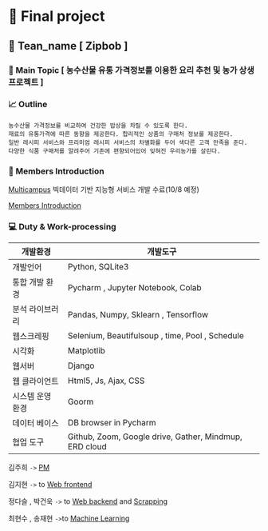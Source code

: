 # :office: Final project
## :rice: Tean_name [ Zipbob ]
### :green_apple: Main Topic [ 농수산물 유통 가격정보를 이용한 요리 추천 및 농가 상생 프로젝트 ]
### :chart_with_upwards_trend: Outline 
```
농수산물 가격정보를 비교하여 건강한 밥상을 차릴 수 있도록 한다.
재료의 유통가격에 따른 동향을 제공한다. 합리적인 상품의 구매처 정보를 제공한다. 
일반 레시피 서비스와 프리미엄 레시피 서비스의 차별화를 두어 색다른 고객 만족을 준다.
다양한 식품 구매처를 알려주어 기존에 편향되어있어 잊혀진 우리농가를 살린다.
```
### :information_desk_person: Members Introduction

[Multicampus](https://www.multicampus.com) 빅데이터 기반 지능형 서비스 개발 수료(10/8 예정)

[Members Introduction](https://github.com/ginttone/Zipbob/blob/master/member.md)


### :computer: Duty & Work-processing

| 개발환경         | 개발도구                                               |
| ---------------- | ------------------------------------------------------ |
| 개발언어         | Python, SQLite3                                        |
| 통합 개발 환경   | Pycharm , Jupyter Notebook, Colab                      |
| 분석 라이브러리  | Pandas, Numpy, Sklearn , Tensorflow                    |
| 웹스크레핑       | Selenium, Beautifulsoup , time, Pool , Schedule        |
| 시각화           | Matplotlib                                             |
| 웹서버           | Django                                                 |
| 웹 클라이언트    | Html5, Js, Ajax, CSS                                   |
| 시스템 운영 환경 | Goorm                                                  |
| 데이터 베이스    | DB browser in Pycharm                                  |
| 협업 도구        | Github, Zoom, Google drive, Gather, Mindmup, ERD cloud |


김주희 `->` [PM](https://github.com/ginttone/Zipbob)

김지현 `->` to [Web frontend](https://github.com/ginttone/Zipbob/tree/master/home)

정다슬 , 박건욱 `->` to [Web backend](https://github.com/ginttone/Zipbob/tree/master/templates) and [Scrapping](https://github.com/ginttone/Zipbob/tree/master/Crawling)

최현수 , 송재현 `->`to [Machine Learning](https://github.com/ginttone/Zipbob/tree/master/ML)
